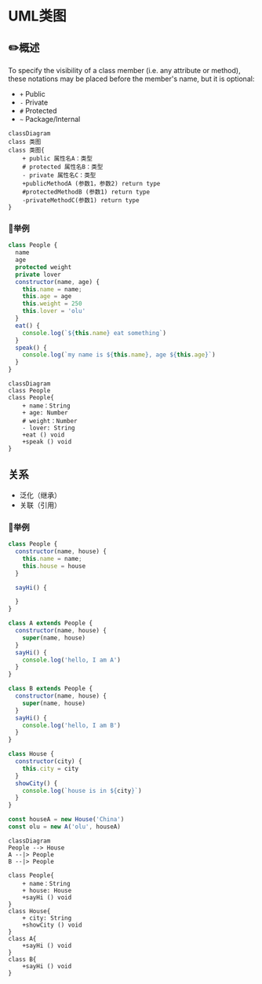 # UML类图

## ✏️概述

To specify the visibility of a class member (i.e. any attribute or method), these notations may be placed before the member's name, but it is optional:

- `+` Public
- `-` Private
- `#` Protected
- `~` Package/Internal

```mermaid
classDiagram
class 类图
class 类图{
    + public 属性名A：类型
    # protected 属性名B：类型
    - private 属性名C：类型
    +publicMethodA (参数1，参数2) return type
    #protectedMethodB (参数1) return type
    -privateMethodC(参数1) return type
}
```

### 🌰举例

```js
class People {
  name
  age
  protected weight
  private lover
  constructor(name, age) {
    this.name = name;
    this.age = age
    this.weight = 250
    this.lover = 'olu'
  }
  eat() {
    console.log(`${this.name} eat something`)
  }
  speak() {
    console.log(`my name is ${this.name}, age ${this.age}`)
  }
}
```

```mermaid
classDiagram
class People
class People{
    + name：String
    + age: Number
    # weight：Number
    - lover: String
    +eat () void
    +speak () void
}
```

## 关系

- 泛化（继承）
- 关联（引用）

### 🌰举例

```js
class People {
  constructor(name, house) {
    this.name = name;
    this.house = house
  }

  sayHi() {

  }
}

class A extends People {
  constructor(name, house) {
    super(name, house)
  }
  sayHi() {
    console.log('hello, I am A')
  }
}

class B extends People {
  constructor(name, house) {
    super(name, house)
  }
  sayHi() {
    console.log('hello, I am B')
  }
}

class House {
  constructor(city) {
    this.city = city
  }
  showCity() {
    console.log(`house is in ${city}`)
  }
}

const houseA = new House('China')
const olu = new A('olu', houseA)
```

```mermaid
classDiagram
People --> House
A --|> People
B --|> People

class People{
    + name：String
    + house: House
    +sayHi () void
}
class House{
    + city: String
    +showCity () void
}
class A{
    +sayHi () void
}
class B{
    +sayHi () void
}
```